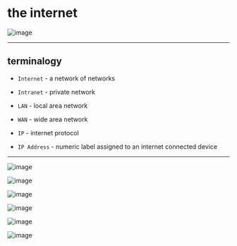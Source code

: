 # the internet


![image](https://github.com/saidali-ibn-zafar/Full-Stack-for-Front-Engineers-v3/assets/120341849/d221eff0-6926-4d48-8141-00e407aeda89)

- - - - - 

## terminalogy 

- `Internet` - a network of networks

- `Intranet` - private network

- `LAN` - local area network

- `WAN` - wide area network

- `IP` - internet protocol

- `IP Address` - numeric label assigned to an internet connected device


- - - - - 

![image](https://github.com/saidali-ibn-zafar/Full-Stack-for-Front-Engineers-v3/assets/120341849/1c976342-7346-4bac-bb27-9b32c67bc091)


![image](https://github.com/saidali-ibn-zafar/Full-Stack-for-Front-Engineers-v3/assets/120341849/f5b6a7db-c84a-4d9b-8219-f55f7f4fb662)

![image](https://github.com/saidali-ibn-zafar/Full-Stack-for-Front-Engineers-v3/assets/120341849/6da22c4e-b6c5-4841-8b8b-79d903110449)


![image](https://github.com/saidali-ibn-zafar/Full-Stack-for-Front-Engineers-v3/assets/120341849/ddcaa147-fdcc-4c54-be78-f9cf92565340)

![image](https://github.com/saidali-ibn-zafar/Full-Stack-for-Front-Engineers-v3/assets/120341849/94cf77c4-287e-4ffd-89eb-f588b69a5aae)

![image](https://github.com/saidali-ibn-zafar/Full-Stack-for-Front-Engineers-v3/assets/120341849/c1d1a512-c9fd-47e9-99c7-de5f11caa767)

